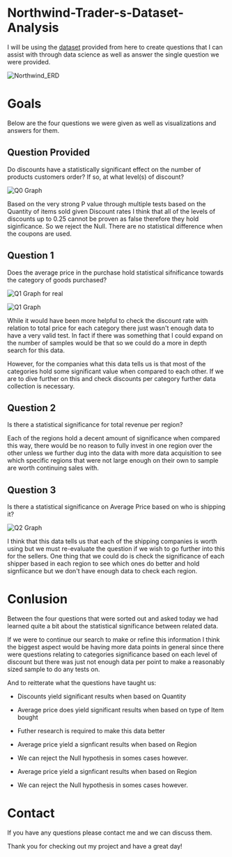 # Northwind-Trader-s-Dataset-Analysis

I will be using the [dataset](https://relational.fit.cvut.cz/dataset/Northwind) provided from here to create questions that I can assist with through data science as well as answer the single question we were provided.

![Northwind_ERD](https://user-images.githubusercontent.com/48660919/69501810-811a5c00-0ed6-11ea-977d-b27c8ffce809.png)

# Goals

Below are the four questions we were given as well as visualizations and answers for them.

## Question Provided

Do discounts have a statistically significant effect on the number of products customers order? If so, at what level(s) of discount?

![Q0 Graph](https://user-images.githubusercontent.com/48660919/69501809-7e1f6b80-0ed6-11ea-9926-f9d2c1dac2db.PNG)

Based on the very strong P value through multiple tests based on the Quantity of items sold given Discount rates I think that all of the levels of discounts up to 0.25 cannot be proven as false therefore they hold siginficance. So we reject the Null. There are no statistical difference when the coupons are used.

## Question 1

Does the average price in the purchase hold statistical sifnificance towards the category of goods purchased?

![Q1 Graph for real](https://user-images.githubusercontent.com/48660919/69501812-84154c80-0ed6-11ea-863b-ab86c33d3ef8.PNG)


![Q1 Graph](https://user-images.githubusercontent.com/48660919/69501813-84154c80-0ed6-11ea-8486-fe12187d8825.PNG)

While it would have been more helpful to check the discount rate with relation to total price for each category there just wasn't enough data to have a very valid test. In fact if there was something that I could expand on the number of samples would be that so we could do a more in depth search for this data.

However, for the companies what this data tells us is that most of the categories hold some significant value when compared to each other. If we are to dive further on this and check discounts per category further data collection is necessary.

## Question 2

Is there a statistical significance for total revenue per region?

Each of the regions hold a decent amount of significance when compared this way, there would be no reason to fully invest in one region over the other unless we further dug into the data with more data acquisition to see which specific regions that were not large enough on their own to sample are worth continuing sales with.

## Question 3

Is there a statistical significance on Average Price based on who is shipping it?

![Q2 Graph](https://user-images.githubusercontent.com/48660919/69501814-84154c80-0ed6-11ea-999a-e1a14ffecfb6.PNG)

I think that this data tells us that each of the shipping companies is worth using but we must re-evaluate the question if we wish to go further into this for the sellers. One thing that we could do is check the significance of each shipper based in each region to see which ones do better and hold signfiicance but we don't have enough data to check each region.

# Conlusion

Between the four questions that were sorted out and asked today we had learned quite a bit about the statistical significance between related data.

If we were to continue our search to make or refine this information I think the biggest aspect would be having more data points in general since there were questions relating to categories significance based on each level of discount but there was just not enough data per point to make a reasonably sized sample to do any tests on.

And to reitterate what the questions have taught us:

* Discounts yield significant results when based on Quantity

* Average price does yield significant results when based on type of Item bought

* Futher research is required to make this data better

* Average price yield a signficant results when based on Region

* We can reject the Null hypothesis in somes cases however.

* Average price yield a signficant results when based on Region

* We can reject the Null hypothesis in somes cases however.

# Contact

If you have any questions please contact me and we can discuss them.

Thank you for checking out my project and have a great day!
